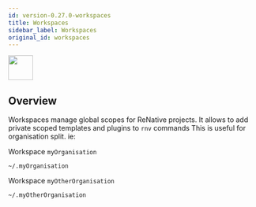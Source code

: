 ```yaml
---
id: version-0.27.0-workspaces
title: Workspaces
sidebar_label: Workspaces
original_id: workspaces
---
```


<img src="https://renative.org/img/ic_workspace.png" width=50 height=50 />

## Overview

Workspaces manage global scopes for ReNative projects.
It allows to add private scoped templates and plugins to `rnv` commands
This is useful for organisation split. ie:

Workspace `myOrganisation`

`~/.myOrganisation`


Workspace `myOtherOrganisation`

`~/.myOtherOrganisation`
